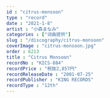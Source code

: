 ```yaml
---
id : "citrus-monsoon"
type : "record"
date : "2021-1-8"
artist : "小森まなみ"
categories : ["词曲提供"]
slug : "/discography/citrus-monsoon"
coverImage : "citrus-monsoon.jpg"
order : 6213
title : "Citrus Monsoon"
recordNo : "KICS-884"
recordPrice : "税抜2,857円"
recordReleaseDate : "2001-07-25"
recordPublisher : "KING RECORDS"
recordType : "12th"
---
```


